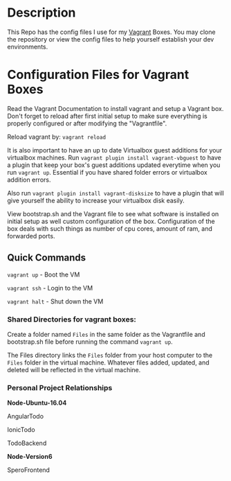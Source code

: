
# Description

This Repo has the config files I use for my [Vagrant](https://www.vagrantup.com/) Boxes.
You may clone the repository or view the config files to 
help yourself establish your dev environments.

# Configuration Files for Vagrant Boxes

Read the Vagrant Documentation to install vagrant 
and setup a Vagrant box. Don't forget to reload after
first initial setup to make sure everything is properly 
configured or after modifying the "Vagrantfile".

Reload vagrant by:
`vagrant reload`

It is also important to have an up to date Virtualbox guest additions for your
virtualbox machines. Run `vagrant plugin install vagrant-vbguest` to have a plugin
that keep your box's guest additions updated everytime when you run `vagrant up`.
Essential if you have shared folder errors or virtualbox addition errors.

Also run `vagrant plugin install vagrant-disksize` to have a plugin that will
give yourself the ability to increase your virtualbox disk easily. 

View bootstrap.sh and the Vagrant file to see what software is installed on 
initial setup as well custom configuration of the box. Configuration of the 
box deals with such things as number of cpu cores, amount of ram, and 
forwarded ports.


## Quick Commands

`vagrant up` - Boot the VM

`vagrant ssh` - Login to the VM

`vagrant halt` - Shut down the VM

### Shared Directories for vagrant boxes:

Create a folder named `Files` in the same folder as the Vagrantfile and bootstrap.sh file 
before running the command `vagrant up`.

The Files directory links the `Files` folder from your host computer to the `Files` folder 
in the virtual machine. Whatever files added, updated, and deleted will be reflected 
in the virtual machine.

### Personal Project Relationships

**Node-Ubuntu-16.04**

AngularTodo

IonicTodo

TodoBackend

**Node-Version6**

SperoFrontend

